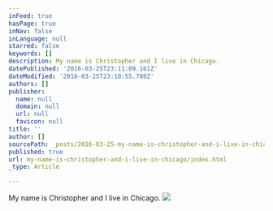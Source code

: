 ```yaml
---
inFeed: true
hasPage: true
inNav: false
inLanguage: null
starred: false
keywords: []
description: My name is Christopher and I live in Chicago.
datePublished: '2016-03-25T23:11:09.161Z'
dateModified: '2016-03-25T23:10:55.780Z'
authors: []
publisher:
  name: null
  domain: null
  url: null
  favicon: null
title: ''
author: []
sourcePath: _posts/2016-03-25-my-name-is-christopher-and-i-live-in-chicago.md
published: true
url: my-name-is-christopher-and-i-live-in-chicago/index.html
_type: Article

---
```

My name is Christopher and I live in Chicago.
![](https://the-grid-user-content.s3-us-west-2.amazonaws.com/2f2d812d-43cb-475a-8b6f-7149295a480c.jpg)